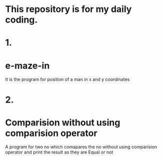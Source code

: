 # This repository is for my daily coding.
# 1.
# e-maze-in
It is the program for position of a man in x and y coordinates
# 2.
# Comparision without using comparision operator
A program for two no which comapares the no without using comparision operator and print the result as they are Equal or not
